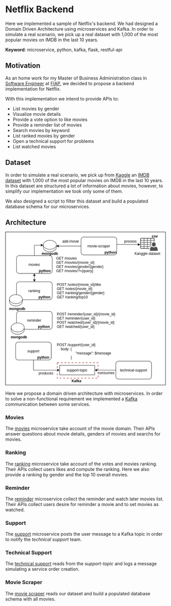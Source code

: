 # Netflix Backend

Here we implemented a sample of Netflix's backend. We had designed a Domain Driven Architecture using microservices and Kafka. In order to simulate a real scenario, we pick up a real dataset with 1,000 of the most popular movies on IMDB in the last 10 years.

**Keyword**: microservice, python, kafka, flask, restful-api

## Motivation

As an home work for my Master of Business Administration class in [Software Engineer](https://www.fiap.com.br/mba/mba-em-engenharia-de-software/) at [FIAP](https://www.fiap.com.br/), we decided to propose a backend implementation for Netflix. 

With this implementation we intend to provide APIs to:
- List movies by gender
- Visualize movie details
- Provide a vote option to like movies
- Provide a reminder list of movies
- Search movies by keyword
- List ranked movies by gender
- Open a technical support for problems
- List watched movies


## Dataset

In order to simulate a real scenario, we pick up from [Kaggle](https://www.kaggle.com/) an [IMDB dataset](https://www.kaggle.com/PromptCloudHQ/imdb-data) with 1,000 of the most popular movies on IMDB in the last 10 years. In this dataset are structured a lot of information about movies, however, to simplify our implementation we took only some of them.

We also designed a script to filter this dataset and build a populated database schema for our microservices.

## Architecture

![Architecture](./assets/architecture.png)

Here we propose a domain driven architecture with microservices. In order to solve a non-functional requirement we implemented a [Kafka](https://kafka.apache.org/) communication between some services.


### Movies

The [movies](./movies) microservice take account of the movie domain. Their APIs answer questions about movie details, genders of movies and searchs for movies.

### Ranking

The [ranking](./ranking) microservice take account of the votes and movies ranking. Their APIs collect users likes and compute the ranking. Here we also provide a ranking by gender and the top 10 overall movies.

### Reminder

The [reminder](./reminder) microservice collect the reminder and watch later movies list. Their APIs collect users desire for reminder a movie and to set movies as watched.

### Support

The [support](./support) microservice posts the user message to a Kafka topic in order to notify the _technical support_ team.

### Technical Support

The [technical support](./technical-support) reads from the _support-topic_ and logs a message simulating a service order creation.

### Movie Scraper

The [movie scraper](./movie-scraper) reads our dataset and build a populated database schema with all movies.